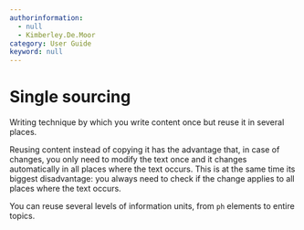 ```yaml
---
authorinformation:
  - null
  - Kimberley.De.Moor
category: User Guide
keyword: null
---
```


# Single sourcing

Writing technique by which you write content once but reuse it in several places.

Reusing content instead of copying it has the advantage that, in case of changes, you only need to modify the text once and it changes automatically in all places where the text occurs. This is at the same time its biggest disadvantage: you always need to check if the change applies to all places where the text occurs.

You can reuse several levels of information units, from `ph` elements to entire topics.

